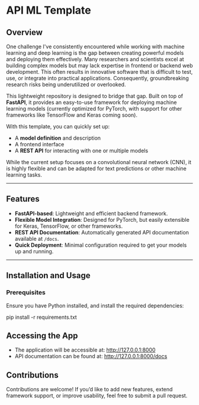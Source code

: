 # API ML Template

## Overview

One challenge I've consistently encountered while working with machine learning and deep learning is the gap between creating powerful models and deploying them effectively. Many researchers and scientists excel at building complex models but may lack expertise in frontend or backend web development. This often results in innovative software that is difficult to test, use, or integrate into practical applications. Consequently, groundbreaking research risks being underutilized or overlooked.

This lightweight repository is designed to bridge that gap. Built on top of **FastAPI**, it provides an easy-to-use framework for deploying machine learning models (currently optimized for PyTorch, with support for other frameworks like TensorFlow and Keras coming soon).

With this template, you can quickly set up:
- A **model definition** and description
- A frontend interface
- A **REST API** for interacting with one or multiple models

While the current setup focuses on a convolutional neural network (CNN), it is highly flexible and can be adapted for text predictions or other machine learning tasks.

---

## Features

- **FastAPI-based**: Lightweight and efficient backend framework.
- **Flexible Model Integration**: Designed for PyTorch, but easily extensible for Keras, TensorFlow, or other frameworks.
- **REST API Documentation**: Automatically generated API documentation available at `/docs`.
- **Quick Deployment**: Minimal configuration required to get your models up and running.

---

## Installation and Usage

### Prerequisites

Ensure you have Python installed, and install the required dependencies:

pip install -r requirements.txt



## Accessing the App
- The application will be accessible at: http://127.0.0.1:8000
- API documentation can be found at: http://127.0.0.1:8000/docs
## Contributions
Contributions are welcome! If you’d like to add new features, extend framework support, or improve usability, feel free to submit a pull request.

